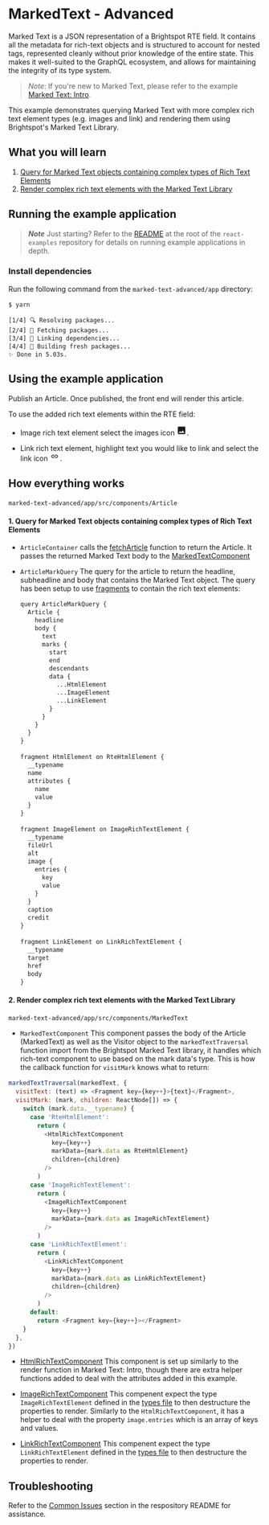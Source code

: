 # MarkedText - Advanced

Marked Text is a JSON representation of a Brightspot RTE field. It contains all the metadata for rich-text objects and is structured to account for nested tags, represented cleanly without prior knowledge of the entire state. This makes it well-suited to the GraphQL ecosystem, and allows for maintaining the integrity of its type system.

> _Note_: If you're new to Marked Text, please refer to the example [Marked Text: Intro](../marked-text).

This example demonstrates querying Marked Text with more complex rich text element types (e.g. images and link) and rendering them using Brightspot's Marked Text Library.

## What you will learn

1. [Query for Marked Text objects containing complex types of Rich Text Elements](#1-query-for-marked-text-objects-containing-complex-types-of-rich-text-elements)
2. [Render complex rich text elements with the Marked Text Library](#2-render-complex-rich-text-elements-with-the-marked-text-library)

## Running the example application

> **_Note_** Just starting? Refer to the [README](/README.md) at the root of the `react-examples` repository for details on running example applications in depth.

### Install dependencies

Run the following command from the `marked-text-advanced/app` directory:

```sh
$ yarn
```

```
[1/4] 🔍 Resolving packages...
[2/4] 🚚 Fetching packages...
[3/4] 🔗 Linking dependencies...
[4/4] 🔨 Building fresh packages...
✨ Done in 5.03s.
```

## Using the example application

Publish an Article. Once published, the front end will render this article.

To use the added rich text elements within the RTE field:

- Image rich text element select the images icon <img alt="Rich Text Image Icon" src="images/images-icon.png" width=20>.

- Link rich text element, highlight text you would like to link and select the link icon <img alt="Rich Text Link Icon" src="images/link-icon.png" width=20>.

## How everything works

`marked-text-advanced/app/src/components/Article`

#### 1. Query for Marked Text objects containing complex types of Rich Text Elements

- `ArticleContainer` calls the [fetchArticle](app/src/api/index.ts) function to return the Article. It passes the returned Marked Text body to the [MarkedTextComponent](app/src/components/MarkedText/MarkedTextComponent.tsx)
- `ArticleMarkQuery` The query for the article to return the headline, subheadline and body that contains the Marked Text object. The query has been setup to use [fragments](https://graphql.org/learn/queries/#fragments) to contain the rich text elements:

  ```gql
  query ArticleMarkQuery {
    Article {
      headline
      body {
        text
        marks {
          start
          end
          descendants
          data {
            ...HtmlElement
            ...ImageElement
            ...LinkElement
          }
        }
      }
    }
  }

  fragment HtmlElement on RteHtmlElement {
    __typename
    name
    attributes {
      name
      value
    }
  }

  fragment ImageElement on ImageRichTextElement {
    __typename
    fileUrl
    alt
    image {
      entries {
        key
        value
      }
    }
    caption
    credit
  }

  fragment LinkElement on LinkRichTextElement {
    __typename
    target
    href
    body
  }
  ```

#### 2. Render complex rich text elements with the Marked Text Library

`marked-text-advanced/app/src/components/MarkedText`

- `MarkedTextComponent` This component passes the body of the Article (MarkedText) as well as the Visitor object to the `markedTextTraversal` function import from the Brightspot Marked Text library, it handles which rich-text component to use based on the mark data's type. This is how the callback function for `visitMark` knows what to return:

```js
markedTextTraversal(markedText, {
  visitText: (text) => <Fragment key={key++}>{text}</Fragment>,
  visitMark: (mark, children: ReactNode[]) => {
    switch (mark.data.__typename) {
      case 'RteHtmlElement':
        return (
          <HtmlRichTextComponent
            key={key++}
            markData={mark.data as RteHtmlElement}
            children={children}
          />
        )
      case 'ImageRichTextElement':
        return (
          <ImageRichTextComponent
            key={key++}
            markData={mark.data as ImageRichTextElement}
          />
        )
      case 'LinkRichTextElement':
        return (
          <LinkRichTextComponent
            key={key++}
            markData={mark.data as LinkRichTextElement}
            children={children}
          />
        )
      default:
        return <Fragment key={key++}></Fragment>
    }
  },
})
```

- [HtmlRichTextComponent](app/src/components/MarkedText/HtmlRichTextComponent.tsx) This component is set up similarly to the render function in Marked Text: Intro, though there are extra helper functions added to deal with the attributes added in this example.

- [ImageRichTextComponent](app/src/components/MarkedText/ImageRichTextComponent.tsx) This compenent expect the type `ImageRichTextElement` defined in the [types file](app/src/types.ts) to then destructure the properties to render. Similarly to the `HtmlRichTextComponent`, it has a helper to deal with the property `image.entries` which is an array of keys and values.

- [LinkRichTextComponent](app/src/components/MarkedText/LinkRichTextComponent.tsx) This compenent expect the type `LinkRichTextElement` defined in the [types file](app/src/types.ts) to then destructure the properties to render.

## Troubleshooting

Refer to the [Common Issues](/README.md) section in the respository README for assistance.
